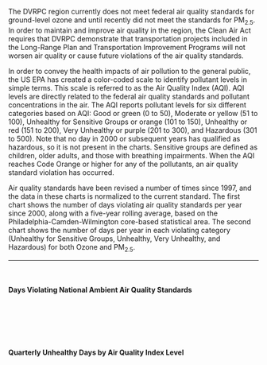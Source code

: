 The DVRPC region currently does not meet federal air quality standards for ground-level ozone and until recently did not meet the standards for PM<sub>2.5</sub>. In order to maintain and improve air quality in the region, the Clean Air Act requires that DVRPC demonstrate that transportation projects included in the Long-Range Plan and Transportation Improvement Programs will not worsen air quality or cause future violations of the air quality standards.

In order to convey the health impacts of air pollution to the general public, the US EPA has created a color-coded scale to identify pollutant levels in simple terms. This scale is referred to as the Air Quality Index (AQI). AQI levels are directly related to the federal air quality standards and pollutant concentrations in the air. The AQI reports pollutant levels for six different categories based on AQI: Good or green (0 to 50), Moderate or yellow (51 to 100), Unhealthy for Sensitive Groups or orange (101 to 150), Unhealthy or red (151 to 200), Very Unhealthy or purple (201 to 300), and Hazardous (301 to 500). Note that no day in 2000 or subsequent years has qualified as hazardous, so it is not present in the charts. Sensitive groups are defined as children, older adults, and those with breathing impairments. When the AQI reaches Code Orange or higher for any of the pollutants, an air quality standard violation has occurred.

Air quality standards have been revised a number of times since 1997, and the data in these charts is normalized to the current standard. The first chart shows the number of days violating air quality standards per year since 2000, along with a five-year rolling average, based on the Philadelphia-Camden-Wilmington core-based statistical area. The second chart shows the number of days per year in each violating category (Unhealthy for Sensitive Groups, Unhealthy, Very Unhealthy, and Hazardous) for both Ozone and PM<sub>2.5</sub>.

---

<br>

#### Days Violating National Ambient Air Quality Standards

<d3chart
  type="mixed"
  data='{
    "data": [
      {
        "key": "Days Violating",
        "type": "bar",
        "values": [
          {"x": "2000", "y": 62}, {"x": "2001", "y": 80}, {"x": "2002", "y": 83},
          {"x": "2003", "y": 62}, {"x": "2004", "y": 50}, {"x": "2005", "y": 62},
          {"x": "2006", "y": 59}, {"x": "2007", "y": 58}, {"x": "2008", "y": 49},
          {"x": "2009", "y": 24}, {"x": "2010", "y": 48}, {"x": "2011", "y": 31},
          {"x": "2012", "y": 43}, {"x": "2013", "y": 19}, {"x": "2014", "y": 20},
          {"x": "2015", "y": 30}, {"x": "2016", "y": 18}, {"x": "2017", "y": 21},
          {"x": "2018", "y": 19}, {"x": "2019", "y": 16}, {"x": "2020", "y": 8},
          {"x": "2021", "y": 15}, {"x": "2022", "y": 6}, {"x": "2023", "y": 25}
        ]
      },
      {
        "key": "Five Year Average",
        "type": "line",
        "values": [
          {"x": "2000", "y": 70}, {"x": "2001", "y": 71}, {"x": "2002", "y": 74},
          {"x": "2003", "y": 71}, {"x": "2004", "y": 67}, {"x": "2005", "y": 67},
          {"x": "2006", "y": 63}, {"x": "2007", "y": 58}, {"x": "2008", "y": 56},
          {"x": "2009", "y": 50}, {"x": "2010", "y": 48}, {"x": "2011", "y": 42},
          {"x": "2012", "y": 39}, {"x": "2013", "y": 33}, {"x": "2014", "y": 32},
          {"x": "2015", "y": 29}, {"x": "2016", "y": 26}, {"x": "2017", "y": 22},
          {"x": "2018", "y": 22}, {"x": "2019", "y": 21}, {"x": "2020", "y": 16},
          {"x": "2021", "y": 16}, {"x": "2022", "y": 13}, {"x": "2023", "y": 14}
        ]
      }
    ],
    "colors": ["#4f46e5", "#ef4444"]
  }'
  type="mixed"
/>

## <br>

<br>

#### Quarterly Unhealthy Days by Air Quality Index Level

<d3chart
  type="stackedBar"
  data='{
    "data": [
      {
        "key": "Unhealthy Sensitive PM",
        "values": [
          {"x": "2023 Q4", "y": 4}, {"x": "2023 Q3", "y": 2}, {"x": "2023 Q2", "y": 1}, {"x": "2023 Q1", "y": 0},
          {"x": "2022 Q4", "y": 1}, {"x": "2022 Q3", "y": 0}, {"x": "2022 Q2", "y": 0}, {"x": "2022 Q1", "y": 0}
        ]
      },
      {
        "key": "Unhealthy PM",
        "values": [
          {"x": "2023 Q4", "y": 0}, {"x": "2023 Q3", "y": 0}, {"x": "2023 Q2", "y": 3}, {"x": "2023 Q1", "y": 0},
          {"x": "2022 Q4", "y": 0}, {"x": "2022 Q3", "y": 0}, {"x": "2022 Q2", "y": 0}, {"x": "2022 Q1", "y": 0}
        ]
      },
      {
        "key": "Very Unhealthy PM",
        "values": [
          {"x": "2023 Q4", "y": 0}, {"x": "2023 Q3", "y": 0}, {"x": "2023 Q2", "y": 1}, {"x": "2023 Q1", "y": 0},
          {"x": "2022 Q4", "y": 0}, {"x": "2022 Q3", "y": 0}, {"x": "2022 Q2", "y": 0}, {"x": "2022 Q1", "y": 0}
        ]
      },
      {
        "key": "Hazardous PM",
        "values": [
          {"x": "2023 Q4", "y": 0}, {"x": "2023 Q3", "y": 0}, {"x": "2023 Q2", "y": 1}, {"x": "2023 Q1", "y": 0},
          {"x": "2022 Q4", "y": 0}, {"x": "2022 Q3", "y": 0}, {"x": "2022 Q2", "y": 0}, {"x": "2022 Q1", "y": 0}
        ]
      },
      {
        "key": "Unhealthy Sensitive Ozone",
        "values": [
          {"x": "2023 Q4", "y": 0}, {"x": "2023 Q3", "y": 8}, {"x": "2023 Q2", "y": 4}, {"x": "2023 Q1", "y": 0},
          {"x": "2022 Q4", "y": 0}, {"x": "2022 Q3", "y": 2}, {"x": "2022 Q2", "y": 3}, {"x": "2022 Q1", "y": 0}
        ]
      },
      {
        "key": "Unhealthy Ozone",
        "values": [
          {"x": "2023 Q4", "y": 0}, {"x": "2023 Q3", "y": 0}, {"x": "2023 Q2", "y": 1}, {"x": "2023 Q1", "y": 0},
          {"x": "2022 Q4", "y": 0}, {"x": "2022 Q3", "y": 0}, {"x": "2022 Q2", "y": 0}, {"x": "2022 Q1", "y": 0}
        ]
      }
    ],
    "colors": [
      "#60a5fa", "#3b82f6", "#1d4ed8", "#1e3a8a", "#34d399", "#10b981", "#047857", "#064e3b"  
    ]
  }'
  type="stackedBar"
/>
